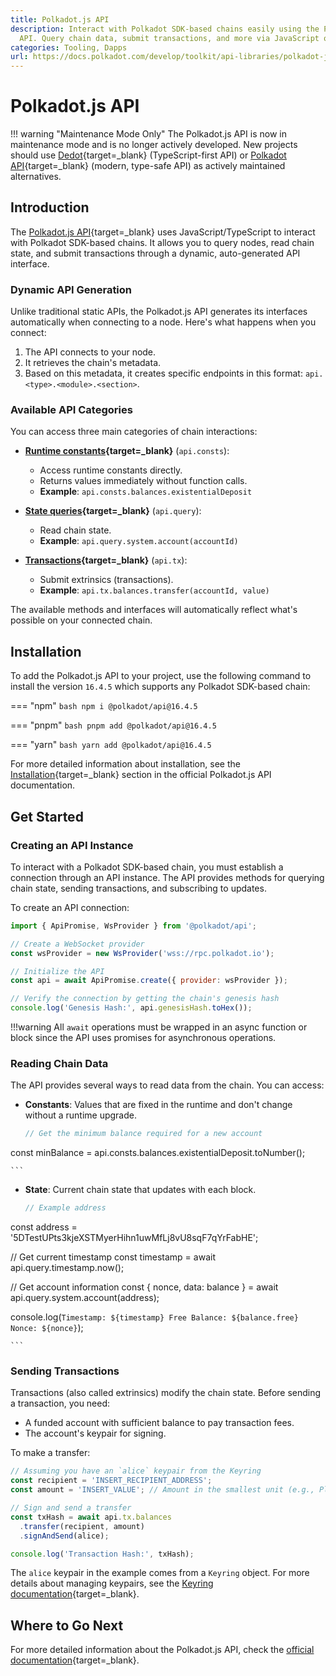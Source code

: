 ```yaml
---
title: Polkadot.js API
description: Interact with Polkadot SDK-based chains easily using the Polkadot.js
  API. Query chain data, submit transactions, and more via JavaScript or Typescript.
categories: Tooling, Dapps
url: https://docs.polkadot.com/develop/toolkit/api-libraries/polkadot-js-api/
---
```


# Polkadot.js API

!!! warning "Maintenance Mode Only"
    The Polkadot.js API is now in maintenance mode and is no longer actively developed. New projects should use [Dedot](/develop/toolkit/api-libraries/dedot){target=\_blank} (TypeScript-first API) or [Polkadot API](/develop/toolkit/api-libraries/papi){target=\_blank} (modern, type-safe API) as actively maintained alternatives.

## Introduction

The [Polkadot.js API](https://github.com/polkadot-js/api){target=\_blank} uses JavaScript/TypeScript to interact with Polkadot SDK-based chains. It allows you to query nodes, read chain state, and submit transactions through a dynamic, auto-generated API interface.

### Dynamic API Generation

Unlike traditional static APIs, the Polkadot.js API generates its interfaces automatically when connecting to a node. Here's what happens when you connect:

1. The API connects to your node.
2. It retrieves the chain's metadata.
3. Based on this metadata, it creates specific endpoints in this format: `api.<type>.<module>.<section>`.

### Available API Categories

You can access three main categories of chain interactions:

- **[Runtime constants](https://polkadot.js.org/docs/api/start/api.consts){target=\_blank}** (`api.consts`):

    - Access runtime constants directly.
    - Returns values immediately without function calls.
    - **Example**: `api.consts.balances.existentialDeposit`

- **[State queries](https://polkadot.js.org/docs/api/start/api.query/){target=\_blank}** (`api.query`):

    - Read chain state.
    - **Example**: `api.query.system.account(accountId)`

- **[Transactions](https://polkadot.js.org/docs/api/start/api.tx/){target=\_blank}** (`api.tx`):
    - Submit extrinsics (transactions).
    - **Example**: `api.tx.balances.transfer(accountId, value)`

The available methods and interfaces will automatically reflect what's possible on your connected chain.

## Installation

To add the Polkadot.js API to your project, use the following command to install the version `16.4.5` which supports any Polkadot SDK-based chain:

=== "npm"
    ```bash
    npm i @polkadot/api@16.4.5
    ```

=== "pnpm"
    ```bash
    pnpm add @polkadot/api@16.4.5
    ```

=== "yarn"
    ```bash
    yarn add @polkadot/api@16.4.5
    ```

For more detailed information about installation, see the [Installation](https://polkadot.js.org/docs/api/start/install/){target=\_blank} section in the official Polkadot.js API documentation.

## Get Started

### Creating an API Instance

To interact with a Polkadot SDK-based chain, you must establish a connection through an API instance. The API provides methods for querying chain state, sending transactions, and subscribing to updates.

To create an API connection:

```js
import { ApiPromise, WsProvider } from '@polkadot/api';

// Create a WebSocket provider
const wsProvider = new WsProvider('wss://rpc.polkadot.io');

// Initialize the API
const api = await ApiPromise.create({ provider: wsProvider });

// Verify the connection by getting the chain's genesis hash
console.log('Genesis Hash:', api.genesisHash.toHex());

```

!!!warning
    All `await` operations must be wrapped in an async function or block since the API uses promises for asynchronous operations.

### Reading Chain Data

The API provides several ways to read data from the chain. You can access:

- **Constants**: Values that are fixed in the runtime and don't change without a runtime upgrade.

    ```js
    // Get the minimum balance required for a new account
const minBalance = api.consts.balances.existentialDeposit.toNumber();

    ```

- **State**: Current chain state that updates with each block.

    ```js
    // Example address
const address = '5DTestUPts3kjeXSTMyerHihn1uwMfLj8vU8sqF7qYrFabHE';

// Get current timestamp
const timestamp = await api.query.timestamp.now();

// Get account information
const { nonce, data: balance } = await api.query.system.account(address);

console.log(`
  Timestamp: ${timestamp}
  Free Balance: ${balance.free}
  Nonce: ${nonce}
`);

    ```

### Sending Transactions

Transactions (also called extrinsics) modify the chain state. Before sending a transaction, you need:

- A funded account with sufficient balance to pay transaction fees.
- The account's keypair for signing.

To make a transfer:

```js
// Assuming you have an `alice` keypair from the Keyring
const recipient = 'INSERT_RECIPIENT_ADDRESS';
const amount = 'INSERT_VALUE'; // Amount in the smallest unit (e.g., Planck for DOT)

// Sign and send a transfer
const txHash = await api.tx.balances
  .transfer(recipient, amount)
  .signAndSend(alice);

console.log('Transaction Hash:', txHash);

```

The `alice` keypair in the example comes from a `Keyring` object. For more details about managing keypairs, see the [Keyring documentation](https://polkadot.js.org/docs/keyring){target=\_blank}.

## Where to Go Next

For more detailed information about the Polkadot.js API, check the [official documentation](https://polkadot.js.org/docs/){target=\_blank}.
